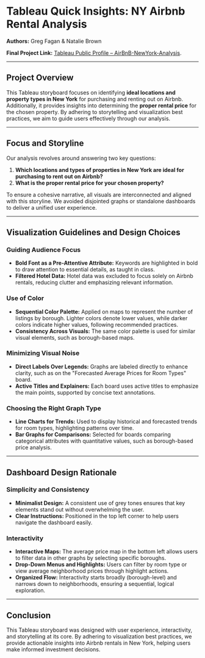 # Tableau Quick Insights: NY Airbnb Rental Analysis  
**Authors:** Greg Fagan & Natalie Brown  

**Final Project Link:** [Tableau Public Profile – AirBnB-NewYork-Analysis](https://public.tableau.com/shared/ZPRYJ87R3?:display_count=n&:origin=viz_share_link).

---

## Project Overview  
This Tableau storyboard focuses on identifying **ideal locations and property types in New York** for purchasing and renting out on Airbnb. Additionally, it provides insights into determining the **proper rental price** for the chosen property. By adhering to storytelling and visualization best practices, we aim to guide users effectively through our analysis.

---

## Focus and Storyline  
Our analysis revolves around answering two key questions:  
1. **Which locations and types of properties in New York are ideal for purchasing to rent out on Airbnb?**  
2. **What is the proper rental price for your chosen property?**  

To ensure a cohesive narrative, all visuals are interconnected and aligned with this storyline. We avoided disjointed graphs or standalone dashboards to deliver a unified user experience.

---

## Visualization Guidelines and Design Choices  

### Guiding Audience Focus  
- **Bold Font as a Pre-Attentive Attribute:** Keywords are highlighted in bold to draw attention to essential details, as taught in class.  
- **Filtered Hotel Data:** Hotel data was excluded to focus solely on Airbnb rentals, reducing clutter and emphasizing relevant information.  

### Use of Color  
- **Sequential Color Palette:** Applied on maps to represent the number of listings by borough. Lighter colors denote lower values, while darker colors indicate higher values, following recommended practices.  
- **Consistency Across Visuals:** The same color palette is used for similar visual elements, such as borough-based maps.  

### Minimizing Visual Noise  
- **Direct Labels Over Legends:** Graphs are labeled directly to enhance clarity, such as on the "Forecasted Average Prices for Room Types" board.  
- **Active Titles and Explainers:** Each board uses active titles to emphasize the main points, supported by concise text annotations.  

### Choosing the Right Graph Type  
- **Line Charts for Trends:** Used to display historical and forecasted trends for room types, highlighting patterns over time.  
- **Bar Graphs for Comparisons:** Selected for boards comparing categorical attributes with quantitative values, such as borough-based price analysis.  

---

## Dashboard Design Rationale  

### Simplicity and Consistency  
- **Minimalist Design:** A consistent use of grey tones ensures that key elements stand out without overwhelming the user.  
- **Clear Instructions:** Positioned in the top left corner to help users navigate the dashboard easily.  

### Interactivity  
- **Interactive Maps:** The average price map in the bottom left allows users to filter data in other graphs by selecting specific boroughs.  
- **Drop-Down Menus and Highlights:** Users can filter by room type or view average neighborhood prices through highlight actions.  
- **Organized Flow:** Interactivity starts broadly (borough-level) and narrows down to neighborhoods, ensuring a sequential, logical exploration.  



---

## Conclusion  
This Tableau storyboard was designed with user experience, interactivity, and storytelling at its core. By adhering to visualization best practices, we provide actionable insights into Airbnb rentals in New York, helping users make informed investment decisions.  
